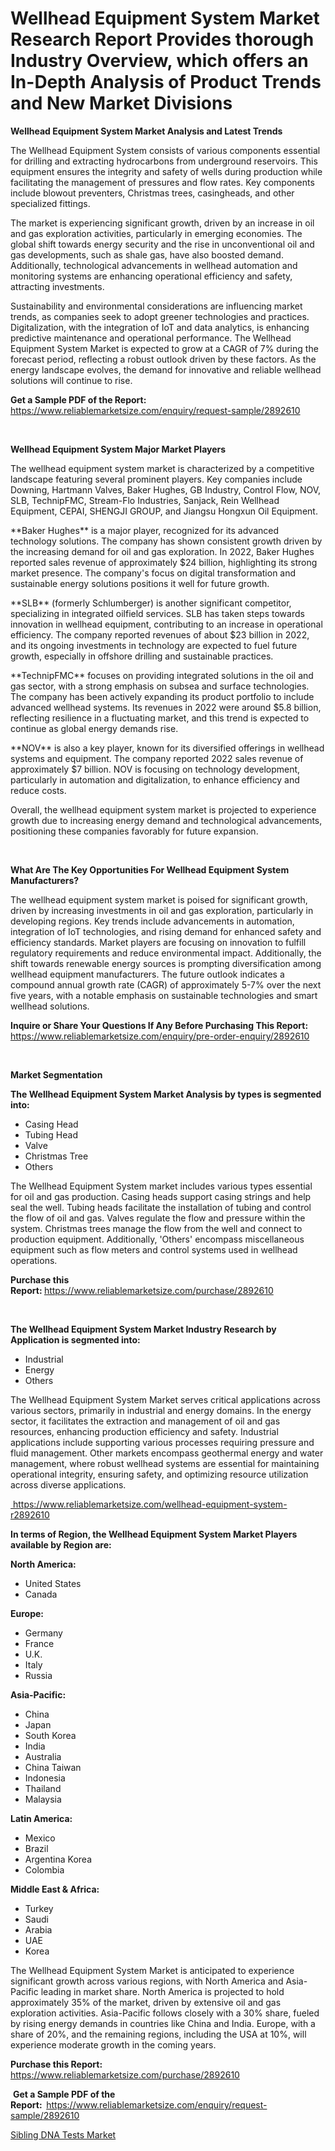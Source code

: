 <p><h1>Wellhead Equipment System Market Research Report Provides thorough Industry Overview, which offers an In-Depth Analysis of Product Trends and New Market Divisions</h1></p><p><strong>Wellhead Equipment System Market Analysis and Latest Trends</strong></p>
<p><p>The Wellhead Equipment System consists of various components essential for drilling and extracting hydrocarbons from underground reservoirs. This equipment ensures the integrity and safety of wells during production while facilitating the management of pressures and flow rates. Key components include blowout preventers, Christmas trees, casingheads, and other specialized fittings.</p><p>The market is experiencing significant growth, driven by an increase in oil and gas exploration activities, particularly in emerging economies. The global shift towards energy security and the rise in unconventional oil and gas developments, such as shale gas, have also boosted demand. Additionally, technological advancements in wellhead automation and monitoring systems are enhancing operational efficiency and safety, attracting investments.</p><p>Sustainability and environmental considerations are influencing market trends, as companies seek to adopt greener technologies and practices. Digitalization, with the integration of IoT and data analytics, is enhancing predictive maintenance and operational performance. The Wellhead Equipment System Market is expected to grow at a CAGR of 7% during the forecast period, reflecting a robust outlook driven by these factors. As the energy landscape evolves, the demand for innovative and reliable wellhead solutions will continue to rise.</p></p>
<p><strong>Get a Sample PDF of the Report:&nbsp;</strong> <a href="https://www.reliablemarketsize.com/enquiry/request-sample/2892610?utm_campaign=3178&utm_medium=2&utm_source=Github&utm_content=ia&utm_term=15032025&utm_id=wellhead-equipment-system">https://www.reliablemarketsize.com/enquiry/request-sample/2892610</a></p>
<p>&nbsp;</p>
<p><strong>Wellhead Equipment System Major Market Players</strong></p>
<p><p>The wellhead equipment system market is characterized by a competitive landscape featuring several prominent players. Key companies include Downing, Hartmann Valves, Baker Hughes, GB Industry, Control Flow, NOV, SLB, TechnipFMC, Stream-Flo Industries, Sanjack, Rein Wellhead Equipment, CEPAI, SHENGJI GROUP, and Jiangsu Hongxun Oil Equipment.</p><p>**Baker Hughes** is a major player, recognized for its advanced technology solutions. The company has shown consistent growth driven by the increasing demand for oil and gas exploration. In 2022, Baker Hughes reported sales revenue of approximately $24 billion, highlighting its strong market presence. The company's focus on digital transformation and sustainable energy solutions positions it well for future growth.</p><p>**SLB** (formerly Schlumberger) is another significant competitor, specializing in integrated oilfield services. SLB has taken steps towards innovation in wellhead equipment, contributing to an increase in operational efficiency. The company reported revenues of about $23 billion in 2022, and its ongoing investments in technology are expected to fuel future growth, especially in offshore drilling and sustainable practices.</p><p>**TechnipFMC** focuses on providing integrated solutions in the oil and gas sector, with a strong emphasis on subsea and surface technologies. The company has been actively expanding its product portfolio to include advanced wellhead systems. Its revenues in 2022 were around $5.8 billion, reflecting resilience in a fluctuating market, and this trend is expected to continue as global energy demands rise.</p><p>**NOV** is also a key player, known for its diversified offerings in wellhead systems and equipment. The company reported 2022 sales revenue of approximately $7 billion. NOV is focusing on technology development, particularly in automation and digitalization, to enhance efficiency and reduce costs.</p><p>Overall, the wellhead equipment system market is projected to experience growth due to increasing energy demand and technological advancements, positioning these companies favorably for future expansion.</p></p>
<p>&nbsp;</p>
<p><strong>What Are The Key Opportunities For Wellhead Equipment System Manufacturers?</strong></p>
<p><p>The wellhead equipment system market is poised for significant growth, driven by increasing investments in oil and gas exploration, particularly in developing regions. Key trends include advancements in automation, integration of IoT technologies, and rising demand for enhanced safety and efficiency standards. Market players are focusing on innovation to fulfill regulatory requirements and reduce environmental impact. Additionally, the shift towards renewable energy sources is prompting diversification among wellhead equipment manufacturers. The future outlook indicates a compound annual growth rate (CAGR) of approximately 5-7% over the next five years, with a notable emphasis on sustainable technologies and smart wellhead solutions.</p></p>
<p><strong>Inquire or Share Your Questions If Any Before Purchasing This Report:</strong> <a href="https://www.reliablemarketsize.com/enquiry/pre-order-enquiry/2892610?utm_campaign=3178&utm_medium=2&utm_source=Github&utm_content=ia&utm_term=15032025&utm_id=wellhead-equipment-system">https://www.reliablemarketsize.com/enquiry/pre-order-enquiry/2892610</a></p>
<p>&nbsp;</p>
<p><strong>Market Segmentation</strong></p>
<p><strong>The Wellhead Equipment System Market Analysis by types is segmented into:</strong></p>
<p><ul><li>Casing Head</li><li>Tubing Head</li><li>Valve</li><li>Christmas Tree</li><li>Others</li></ul></p>
<p><p>The Wellhead Equipment System market includes various types essential for oil and gas production. Casing heads support casing strings and help seal the well. Tubing heads facilitate the installation of tubing and control the flow of oil and gas. Valves regulate the flow and pressure within the system. Christmas trees manage the flow from the well and connect to production equipment. Additionally, 'Others' encompass miscellaneous equipment such as flow meters and control systems used in wellhead operations.</p></p>
<p><strong>Purchase this Report:&nbsp;</strong><a href="https://www.reliablemarketsize.com/purchase/2892610?utm_campaign=3178&utm_medium=2&utm_source=Github&utm_content=ia&utm_term=15032025&utm_id=wellhead-equipment-system">https://www.reliablemarketsize.com/purchase/2892610</a></p>
<p>&nbsp;</p>
<p><strong>The Wellhead Equipment System Market Industry Research by Application is segmented into:</strong></p>
<p><ul><li>Industrial</li><li>Energy</li><li>Others</li></ul></p>
<p><p>The Wellhead Equipment System Market serves critical applications across various sectors, primarily in industrial and energy domains. In the energy sector, it facilitates the extraction and management of oil and gas resources, enhancing production efficiency and safety. Industrial applications include supporting various processes requiring pressure and fluid management. Other markets encompass geothermal energy and water management, where robust wellhead systems are essential for maintaining operational integrity, ensuring safety, and optimizing resource utilization across diverse applications.</p></p>
<p><a href="https://www.reliablemarketsize.com/wellhead-equipment-system-r2892610?utm_campaign=3178&utm_medium=2&utm_source=Github&utm_content=ia&utm_term=15032025&utm_id=wellhead-equipment-system">&nbsp;https://www.reliablemarketsize.com/wellhead-equipment-system-r2892610</a></p>
<p><strong>In terms of Region, the Wellhead Equipment System Market Players available by Region are:</strong></p>
<p>
    <p> <strong> North America: </strong>
        <ul>
            <li>United States</li>
            <li>Canada</li>
        </ul>
        </p> 
    <p> <strong> Europe: </strong>
        <ul>
            <li>Germany</li>
            <li>France</li>
            <li>U.K.</li>
            <li>Italy</li>
            <li>Russia</li>
        </ul>
        </p> 
    <p> <strong> Asia-Pacific: </strong>
        <ul>
            <li>China</li>
            <li>Japan</li>
            <li>South Korea</li>
            <li>India</li>
            <li>Australia</li>
            <li>China Taiwan</li>
            <li>Indonesia</li>
            <li>Thailand</li>
            <li>Malaysia</li>
        </ul>
        </p> 
    <p> <strong> Latin America: </strong>
        <ul>
            <li>Mexico</li>
            <li>Brazil</li>
            <li>Argentina Korea</li>
            <li>Colombia</li>
        </ul>
        </p> 
    <p> <strong> Middle East & Africa: </strong>
        <ul>
            <li>Turkey</li>
            <li>Saudi</li>
            <li>Arabia</li>
            <li>UAE</li>
            <li>Korea</li>
        </ul>
    </p>
    </p>
<p><p>The Wellhead Equipment System Market is anticipated to experience significant growth across various regions, with North America and Asia-Pacific leading in market share. North America is projected to hold approximately 35% of the market, driven by extensive oil and gas exploration activities. Asia-Pacific follows closely with a 30% share, fueled by rising energy demands in countries like China and India. Europe, with a share of 20%, and the remaining regions, including the USA at 10%, will experience moderate growth in the coming years.</p></p>
<p><strong>Purchase this Report: </strong><a href="https://www.reliablemarketsize.com/purchase/2892610?utm_campaign=3178&utm_medium=2&utm_source=Github&utm_content=ia&utm_term=15032025&utm_id=wellhead-equipment-system">https://www.reliablemarketsize.com/purchase/2892610</a></p>
<p>&nbsp;<strong>Get a Sample PDF of the Report:&nbsp;&nbsp;</strong><a href="https://www.reliablemarketsize.com/enquiry/request-sample/2892610?utm_campaign=3178&utm_medium=2&utm_source=Github&utm_content=ia&utm_term=15032025&utm_id=wellhead-equipment-system">https://www.reliablemarketsize.com/enquiry/request-sample/2892610</a></p>
<p><strong></strong></p>
<p><p><a href="https://github.com/boysabotzoc/Market-Research-Report-List-1/blob/main/sibling-dna-tests-market.md?utm_campaign=3178&utm_medium=2&utm_source=Github&utm_content=ia&utm_term=15032025&utm_id=wellhead-equipment-system">Sibling DNA Tests Market</a></p></p>